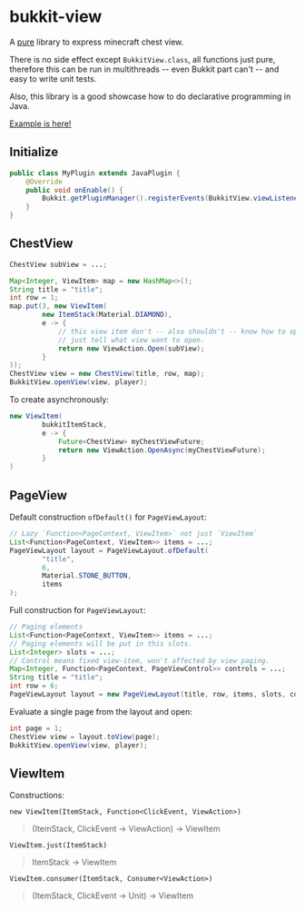 # bukkit-view

A [pure](https://en.wikipedia.org/wiki/Purely_functional_programming) library to express minecraft chest view.

There is no side effect except `BukkitView.class`, all functions just pure, therefore this can be run in multithreads -- even Bukkit part can't -- and easy to write unit tests.

Also, this library is a good showcase how to do declarative programming in Java.

[Example is here!](https://github.com/typecraft-io/bukkit-view/blob/main/plugin/src/main/java/io/typecraft/bukkit/view/plugin/ViewPlugin.java)

## Initialize

```java
public class MyPlugin extends JavaPlugin {
    @Override
    public void onEnable() {
        Bukkit.getPluginManager().registerEvents(BukkitView.viewListener(this), this);
    }
}
```

## ChestView

```java
ChestView subView = ...;

Map<Integer, ViewItem> map = new HashMap<>();
String title = "title";
int row = 1;
map.put(3, new ViewItem(
        new ItemStack(Material.DIAMOND),
        e -> {
            // this view item don't -- also shouldn't -- know how to open view,
            // just tell what view want to open.
            return new ViewAction.Open(subView);
        }
));
ChestView view = new ChestView(title, row, map);
BukkitView.openView(view, player);
```

To create asynchronously:
```java
new ViewItem(
        bukkitItemStack,
        e -> {
            Future<ChestView> myChestViewFuture;
            return new ViewAction.OpenAsync(myChestViewFuture);
        }
)
```

## PageView

Default construction `ofDefault()` for `PageViewLayout`:

```java
// Lazy `Function<PageContext, ViewItem>` not just `ViewItem`
List<Function<PageContext, ViewItem>> items = ...;
PageViewLayout layout = PageViewLayout.ofDefault(
        "title", 
        6, 
        Material.STONE_BUTTON, 
        items
);
```

Full construction for `PageViewLayout`:

```java
// Paging elements
List<Function<PageContext, ViewItem>> items = ...;
// Paging elements will be put in this slots.
List<Integer> slots = ...;
// Control means fixed view-item, won't affected by view paging.
Map<Integer, Function<PageContext, PageViewControl>> controls = ...;
String title = "title";
int row = 6;
PageViewLayout layout = new PageViewLayout(title, row, items, slots, controls);
```

Evaluate a single page from the layout and open:

```java
int page = 1;
ChestView view = layout.toView(page);
BukkitView.openView(view, player);
```

## ViewItem

Constructions:

`new ViewItem(ItemStack, Function<ClickEvent, ViewAction>)`

> (ItemStack, ClickEvent -> ViewAction) -> ViewItem

`ViewItem.just(ItemStack)`

> ItemStack -> ViewItem

`ViewItem.consumer(ItemStack, Consumer<ViewAction>)`

> (ItemStack, ClickEvent -> Unit) -> ViewItem
